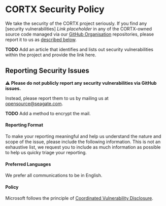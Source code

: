 # CORTX Security Policy

We take the security of the CORTX project seriously. If you find any [security vulnerabilities] *Link placeholder* in any of the CORTX-owned source code managed via our [GitHub Organisation](https://github.com/Seagate) repositories, please report it to us as [described below](#Reporting-Security-Issues).

**TODO** Add an article that identifies and lists out security vulnerabilities within the project and provide the link here. 

## Reporting Security Issues

:warning: **Please do not publicly report any security vulnerabilities via GitHub issues.**

Instead, please report them to us by mailing us at [opensource@seagate.com](mailto:opensource@seagate.com). 

**TODO** Add a method to encrypt the mail. 

#### Reporting Format

To make your reporting meaningful and help us understand the nature and scope of the issue, please include the following information. This is not an exhaustive list, we request you to include as much information as possible to help us quicky triage your reporting.

#### Preferred Languages

We prefer all communications to be in English.

#### Policy

Microsoft follows the principle of [Coordinated Vulnerability Disclosure](https://www.microsoft.com/en-us/msrc/cvd).
